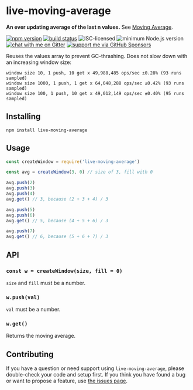 # live-moving-average

**An ever updating average of the last n values.** See [Moving Average](https://en.wikipedia.org/wiki/Moving_average).

[![npm version](https://img.shields.io/npm/v/live-moving-average.svg)](https://www.npmjs.com/package/live-moving-average)
[![build status](https://api.travis-ci.org/derhuerst/live-moving-average.svg?branch=master)](https://travis-ci.org/derhuerst/live-moving-average)
![ISC-licensed](https://img.shields.io/github/license/derhuerst/live-moving-average.svg)
![minimum Node.js version](https://img.shields.io/node/v/live-moving-average.svg)
[![chat with me on Gitter](https://img.shields.io/badge/chat%20with%20me-on%20gitter-512e92.svg)](https://gitter.im/derhuerst)
[![support me via GitHub Sponsors](https://img.shields.io/badge/support%20me-donate-fa7664.svg)](https://github.com/sponsors/derhuerst)

Reuses the values array to prevent GC-thrashing. Does not slow down with an increasing window size:

```window size 10, 1 push, 1 get x 65,514,574 ops/sec ±0.62% (90 runs sampled)
window size 10, 1 push, 10 get x 49,988,485 ops/sec ±0.28% (93 runs sampled)
window size 1000, 1 push, 1 get x 64,048,288 ops/sec ±0.42% (93 runs sampled)
window size 100, 1 push, 10 get x 49,012,149 ops/sec ±0.40% (95 runs sampled)
```


## Installing

```shell
npm install live-moving-average
```


## Usage

```js
const createWindow = require('live-moving-average')

const avg = createWindow(3, 0) // size of 3, fill with 0

avg.push(2)
avg.push(3)
avg.push(4)
avg.get() // 3, because (2 + 3 + 4) / 3

avg.push(5)
avg.push(6)
avg.get() // 5, because (4 + 5 + 6) / 3

avg.push(7)
avg.get() // 6, because (5 + 6 + 7) / 3
```


## API

### `const w = createWindow(size, fill = 0)`

`size` and `fill` must be a number.

### `w.push(val)`

`val` must be a number.

### `w.get()`

Returns the moving average.


## Contributing

If you have a question or need support using `live-moving-average`, please double-check your code and setup first. If you think you have found a bug or want to propose a feature, use [the issues page](https://github.com/derhuerst/live-moving-average/issues).
